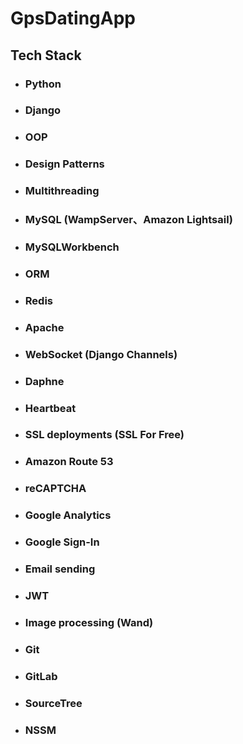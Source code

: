 GpsDatingApp
=====
Tech Stack
-----
* ### Python
* ### Django
* ### OOP
* ### Design Patterns
* ### Multithreading
* ### MySQL (WampServer、Amazon Lightsail)
* ### MySQLWorkbench
* ### ORM
* ### Redis
* ### Apache
* ### WebSocket (Django Channels)
* ### Daphne
* ### Heartbeat
* ### SSL deployments (SSL For Free)
* ### Amazon Route 53
* ### reCAPTCHA
* ### Google Analytics
* ### Google Sign-In
* ### Email sending
* ### JWT
* ### Image processing (Wand)
* ### Git
* ### GitLab
* ### SourceTree
* ### NSSM
